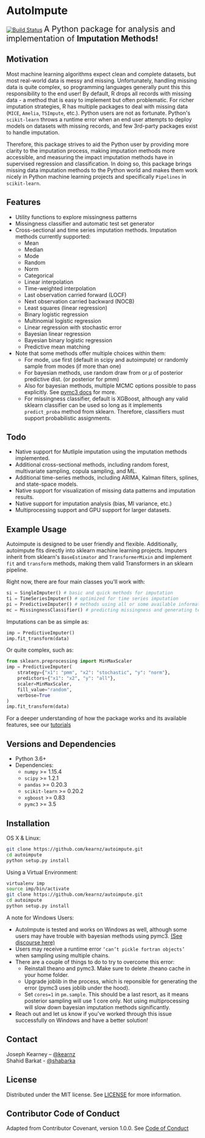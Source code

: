 # AutoImpute
[![Build Status](https://travis-ci.org/kearnz/autoimpute.svg?branch=master)](https://travis-ci.org/kearnz/autoimpute)
<span style="font-size:1.5em;">A Python package for analysis and implementation of <b>Imputation Methods!</b></span>

## Motivation
Most machine learning algorithms expect clean and complete datasets, but most real-world data is messy and missing. Unfortunately, handling missing data is quite complex, so programming languages generally punt this this responsibility to the end user! By default, R drops all records with missing data - a method that is easy to implement but often problematic. For richer imputation strategies, R has multiple packages to deal with missing data (`MICE`, `Amelia`, `TSImpute`, etc.). Python users are not as fortunate. Python's `scikit-learn` throws a runtime error when an end user attempts to deploy models on datasets with missing records, and few 3rd-party packages exist to handle imputation.

Therefore, this package strives to aid the Python user by providing more clarity to the imputation process, making imputation methods more accessible, and measuring the impact imputation methods have in supervised regression and classification. In doing so, this package brings missing data imputation methods to the Python world and makes them work nicely in Python machine learning projects and specifically `Pipelines` in `scikit-learn`.

## Features
* Utility functions to explore missingness patterns
* Missingness classifier and automatic test set generator
* Cross-sectional and time series imputation methods. Imputation methods currently supported:
    - Mean
    - Median
    - Mode
    - Random
    - Norm
    - Categorical
    - Linear interpolation
    - Time-weighted interpolation
    - Last observation carried forward (LOCF)
    - Next observation carried backward (NOCB)
    - Least squares (linear regression)
    - Binary logistic regression
    - Multinomial logistic regression
    - Linear regression with stochastic error
    - Bayesian linear regression
    - Bayesian binary logistic regression
    - Predictive mean matching
* Note that some methods offer multiple choices within them:
    - For mode, use first (default in scipy and autoimpute) or randomly sample from modes (if more than one)
    - For bayesian methods, use random draw from or $\mu$ of posterior predictive dist. (or posterior for pmm)
    - Also for bayesian methods, multiple MCMC options possible to pass explicitly. See [pymc3 docs](https://docs.pymc.io/) for more. 
    - For missingness classifier, default is XGBoost, although any valid sklearn classifier can be used so long as it implements `predict_proba` method from sklearn. Therefore, classifiers must support probabilistic assignments.

## Todo
* Native support for Mutliple imputation using the imputation methods implemented.
* Additional cross-sectional methods, including random forest, multivariate sampling, copula sampling, and ML.
* Additional time-series methods, including ARIMA, Kalman filters, splines, and state-space models.
* Native support for visualization of missing data patterns and imputation results.
* Native support for imputation analysis (bias, MI variance, etc.)
* Multiprocessing support and GPU support for larger datasets.

## Example Usage
Autoimpute is designed to be user friendly and flexible. Additionally, autoimpute fits directly into sklearn machine learning projects. Imputers inherit from sklearn's `BaseEstimator` and `TransformerMixin` and implement `fit` and `transform` methods, making them valid Transformers in an sklearn pipeline.

Right now, there are four main classes you'll work with:
```python
si = SingleImputer() # basic and quick methods for imputation
ti = TimeSeriesImputer() # optimized for time series imputation
pi = PredictiveImputer() # methods using all or some available information
mc = MissingnessClassifier() # predicting missingness and generating test sets for imputation analysis
```

Imputations can be as simple as:
```python
imp = PredictiveImputer()
imp.fit_transform(data)
```

Or quite complex, such as:
```python
from sklearn.preprocessing import MinMaxScaler
imp = PredictiveImputer(
    strategy={"x1": "pmm", "x2": "stochastic", "y": "norm"},
    predictors={"x1": "x2", "y": "all"},
    scaler=MinMaxScaler,
    fill_value="random",
    verbose=True
)
imp.fit_transform(data)
```

For a deeper understanding of how the package works and its available features, see our [tutorials](https://github.com/kearnz/autoimpute/blob/master/tutorials)

## Versions and Dependencies
* Python 3.6+
* Dependencies:
    - `numpy` >= 1.15.4
    - `scipy` >= 1.2.1
    - `pandas` >= 0.20.3
    - `scikit-learn` >= 0.20.2
    - `xgboost` >= 0.83
    - `pymc3` >= 3.5

## Installation
OS X & Linux:

```sh
git clone https://github.com/kearnz/autoimpute.git
cd autoimpute
python setup.py install
```

Using a Virtual Environment:

```sh
virtualenv imp
source imp/bin/activate
git clone https://github.com/kearnz/autoimpute.git
cd autoimpute
python setup.py install
```

A note for Windows Users:
* AutoImpute is tested and works on Windows as well, although some users may have trouble with bayesian methods using pymc3. [(See discourse here)](https://discourse.pymc.io/t/an-error-message-about-cant-pickle-fortran-objects/1073)
* Users may receive a runtime error `‘can’t pickle fortran objects’` when sampling using multiple chains.
* There are a couple of things to do to try to overcome this error:
    - Reinstall theano and pymc3. Make sure to delete .theano cache in your home folder.
    - Upgrade joblib in the process, which is reponsible for generating the error (pymc3 uses joblib under the hood).
    - Set `cores=1` in `pm.sample`. This should be a last resort, as it means posterior sampling will use 1 core only. Not using multiprocessing will slow down bayesian imputation methods significantly.
* Reach out and let us know if you've worked through this issue successfully on Windows and have a better solution!

## Contact
Joseph Kearney – [@kearnz](https://github.com/kearnz)  
Shahid Barkat - [@shabarka](https://github.com/shabarka)

## License
Distributed under the MIT license. See [LICENSE](https://github.com/kearnz/autoimpute/blob/master/LICENSE) for more information.

## Contributor Code of Conduct
Adapted from Contributor Covenant, version 1.0.0. See [Code of Conduct](https://github.com/kearnz/autoimpute/blob/master/CODE_OF_CONDUCT)